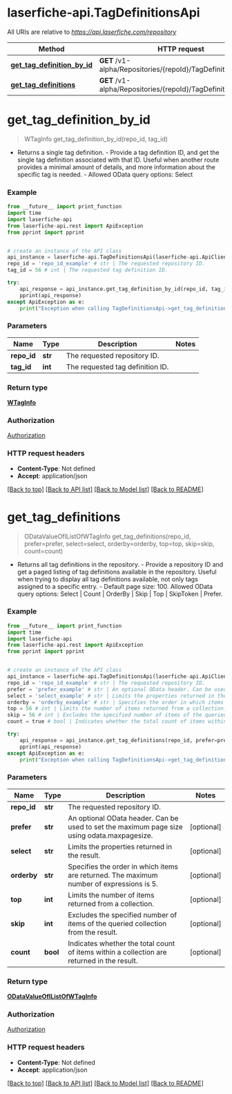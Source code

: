 # laserfiche-api.TagDefinitionsApi

All URIs are relative to *https://api.laserfiche.com/repository*

Method | HTTP request | Description
------------- | ------------- | -------------
[**get_tag_definition_by_id**](TagDefinitionsApi.md#get_tag_definition_by_id) | **GET** /v1-alpha/Repositories/{repoId}/TagDefinitions/{tagId} | 
[**get_tag_definitions**](TagDefinitionsApi.md#get_tag_definitions) | **GET** /v1-alpha/Repositories/{repoId}/TagDefinitions | 

# **get_tag_definition_by_id**
> WTagInfo get_tag_definition_by_id(repo_id, tag_id)



- Returns a single tag definition. - Provide a tag definition ID, and get the single tag definition associated with that ID. Useful when another route provides a minimal amount of details, and more information about the specific tag is needed. - Allowed OData query options: Select

### Example
```python
from __future__ import print_function
import time
import laserfiche-api
from laserfiche-api.rest import ApiException
from pprint import pprint


# create an instance of the API class
api_instance = laserfiche-api.TagDefinitionsApi(laserfiche-api.ApiClient(configuration))
repo_id = 'repo_id_example' # str | The requested repository ID.
tag_id = 56 # int | The requested tag definition ID.

try:
    api_response = api_instance.get_tag_definition_by_id(repo_id, tag_id)
    pprint(api_response)
except ApiException as e:
    print("Exception when calling TagDefinitionsApi->get_tag_definition_by_id: %s\n" % e)
```

### Parameters

Name | Type | Description  | Notes
------------- | ------------- | ------------- | -------------
 **repo_id** | **str**| The requested repository ID. | 
 **tag_id** | **int**| The requested tag definition ID. | 

### Return type

[**WTagInfo**](WTagInfo.md)

### Authorization

[Authorization](../README.md#Authorization)

### HTTP request headers

 - **Content-Type**: Not defined
 - **Accept**: application/json

[[Back to top]](#) [[Back to API list]](../README.md#documentation-for-api-endpoints) [[Back to Model list]](../README.md#documentation-for-models) [[Back to README]](../README.md)

# **get_tag_definitions**
> ODataValueOfIListOfWTagInfo get_tag_definitions(repo_id, prefer=prefer, select=select, orderby=orderby, top=top, skip=skip, count=count)



- Returns all tag definitions in the repository. - Provide a repository ID and get a paged listing of tag definitions available in the repository. Useful when trying to display all tag definitions available, not only tags assigned to a specific entry. - Default page size: 100. Allowed OData query options: Select | Count | OrderBy | Skip | Top | SkipToken | Prefer.

### Example
```python
from __future__ import print_function
import time
import laserfiche-api
from laserfiche-api.rest import ApiException
from pprint import pprint


# create an instance of the API class
api_instance = laserfiche-api.TagDefinitionsApi(laserfiche-api.ApiClient(configuration))
repo_id = 'repo_id_example' # str | The requested repository ID.
prefer = 'prefer_example' # str | An optional OData header. Can be used to set the maximum page size using odata.maxpagesize. (optional)
select = 'select_example' # str | Limits the properties returned in the result. (optional)
orderby = 'orderby_example' # str | Specifies the order in which items are returned. The maximum number of expressions is 5. (optional)
top = 56 # int | Limits the number of items returned from a collection. (optional)
skip = 56 # int | Excludes the specified number of items of the queried collection from the result. (optional)
count = true # bool | Indicates whether the total count of items within a collection are returned in the result. (optional)

try:
    api_response = api_instance.get_tag_definitions(repo_id, prefer=prefer, select=select, orderby=orderby, top=top, skip=skip, count=count)
    pprint(api_response)
except ApiException as e:
    print("Exception when calling TagDefinitionsApi->get_tag_definitions: %s\n" % e)
```

### Parameters

Name | Type | Description  | Notes
------------- | ------------- | ------------- | -------------
 **repo_id** | **str**| The requested repository ID. | 
 **prefer** | **str**| An optional OData header. Can be used to set the maximum page size using odata.maxpagesize. | [optional] 
 **select** | **str**| Limits the properties returned in the result. | [optional] 
 **orderby** | **str**| Specifies the order in which items are returned. The maximum number of expressions is 5. | [optional] 
 **top** | **int**| Limits the number of items returned from a collection. | [optional] 
 **skip** | **int**| Excludes the specified number of items of the queried collection from the result. | [optional] 
 **count** | **bool**| Indicates whether the total count of items within a collection are returned in the result. | [optional] 

### Return type

[**ODataValueOfIListOfWTagInfo**](ODataValueOfIListOfWTagInfo.md)

### Authorization

[Authorization](../README.md#Authorization)

### HTTP request headers

 - **Content-Type**: Not defined
 - **Accept**: application/json

[[Back to top]](#) [[Back to API list]](../README.md#documentation-for-api-endpoints) [[Back to Model list]](../README.md#documentation-for-models) [[Back to README]](../README.md)

